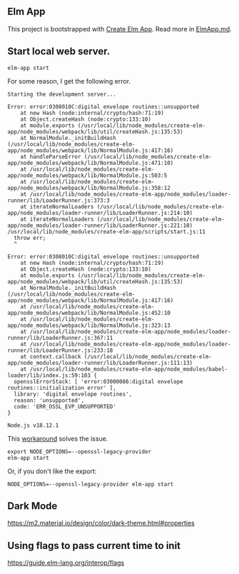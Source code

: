 ## Elm App

This project is bootstrapped with [Create Elm
App](https://github.com/halfzebra/create-elm-app). Read more in
[ElmApp.md](ElmApp.md).

## Start local web server. 

```
elm-app start
```

For some reason, I get the following error. 

```
Starting the development server...

Error: error:0308010C:digital envelope routines::unsupported
    at new Hash (node:internal/crypto/hash:71:19)
    at Object.createHash (node:crypto:133:10)
    at module.exports (/usr/local/lib/node_modules/create-elm-app/node_modules/webpack/lib/util/createHash.js:135:53)
    at NormalModule._initBuildHash (/usr/local/lib/node_modules/create-elm-app/node_modules/webpack/lib/NormalModule.js:417:16)
    at handleParseError (/usr/local/lib/node_modules/create-elm-app/node_modules/webpack/lib/NormalModule.js:471:10)
    at /usr/local/lib/node_modules/create-elm-app/node_modules/webpack/lib/NormalModule.js:503:5
    at /usr/local/lib/node_modules/create-elm-app/node_modules/webpack/lib/NormalModule.js:358:12
    at /usr/local/lib/node_modules/create-elm-app/node_modules/loader-runner/lib/LoaderRunner.js:373:3
    at iterateNormalLoaders (/usr/local/lib/node_modules/create-elm-app/node_modules/loader-runner/lib/LoaderRunner.js:214:10)
    at iterateNormalLoaders (/usr/local/lib/node_modules/create-elm-app/node_modules/loader-runner/lib/LoaderRunner.js:221:10)
/usr/local/lib/node_modules/create-elm-app/scripts/start.js:11
  throw err;
  ^

Error: error:0308010C:digital envelope routines::unsupported
    at new Hash (node:internal/crypto/hash:71:19)
    at Object.createHash (node:crypto:133:10)
    at module.exports (/usr/local/lib/node_modules/create-elm-app/node_modules/webpack/lib/util/createHash.js:135:53)
    at NormalModule._initBuildHash (/usr/local/lib/node_modules/create-elm-app/node_modules/webpack/lib/NormalModule.js:417:16)
    at /usr/local/lib/node_modules/create-elm-app/node_modules/webpack/lib/NormalModule.js:452:10
    at /usr/local/lib/node_modules/create-elm-app/node_modules/webpack/lib/NormalModule.js:323:13
    at /usr/local/lib/node_modules/create-elm-app/node_modules/loader-runner/lib/LoaderRunner.js:367:11
    at /usr/local/lib/node_modules/create-elm-app/node_modules/loader-runner/lib/LoaderRunner.js:233:18
    at context.callback (/usr/local/lib/node_modules/create-elm-app/node_modules/loader-runner/lib/LoaderRunner.js:111:13)
    at /usr/local/lib/node_modules/create-elm-app/node_modules/babel-loader/lib/index.js:59:103 {
  opensslErrorStack: [ 'error:03000086:digital envelope routines::initialization error' ],
  library: 'digital envelope routines',
  reason: 'unsupported',
  code: 'ERR_OSSL_EVP_UNSUPPORTED'
}

Node.js v18.12.1
```

This [workaround][workaround] solves the issue.

[workaround]:
    https://stackoverflow.com/questions/69692842/error-message-error0308010cdigital-envelope-routinesunsupported

```
export NODE_OPTIONS=--openssl-legacy-provider
elm-app start
```

Or, if you don't like the export:

```
NODE_OPTIONS=--openssl-legacy-provider elm-app start
```

## Dark Mode

https://m2.material.io/design/color/dark-theme.html#properties  

## Using flags to pass current time to init

https://guide.elm-lang.org/interop/flags
